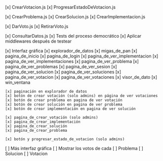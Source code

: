 [x] CrearVotacion.js
[x] ProgresarEstadoDeVotacion.js

[x] CrearProblema.js
[x] CrearSolucion.js
[x] CrearImplementacion.js

[x] DarVoto.js
[x] RetirarVoto.js

[x] ConsultarDatos.js
[x] Tests del proceso democrático
[x] Aplicar middlewares después de testear

[x] Interfaz gráfica
    [x] explorador_de_datos
    [x] migas_de_pan
    [x] pagina_de_inicio
    [x] pagina_de_login
    [x] pagina_de_ver_implementacion
    [x] pagina_de_ver_implementaciones
    [x] pagina_de_ver_problema
    [x] pagina_de_ver_problemas
    [x] pagina_de_ver_sesion
    [x] pagina_de_ver_solucion
    [x] pagina_de_ver_soluciones
    [x] pagina_de_ver_votacion
    [x] pagina_de_ver_votaciones
    [x] visor_de_dato
    [x] win_ventana

    [x] paginación en explorador de datos
    [x] botón de crear votación (solo admins) en página de ver votaciones
    [x] botón de crear problema en pagina de ver votación
    [x] botón de crear solución en pagina de ver problema
    [x] botón de crear implementación en pagina de ver solución

    [x] pagina_de_crear_votación (solo admins)
    [x] pagina_de_crear_implementación
    [x] pagina_de_crear_solución
    [x] pagina_de_crear_problema

    [x] botón y progresar_estado_de_votacion (solo admins)

[ ] Más interfaz gráfica
    [ ] Mostrar los votos de cada
        [ ] Problema
        [ ] Solucion
        [ ] Votacion